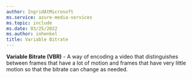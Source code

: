```yaml
---
author: IngridAtMicrosoft
ms.service: azure-media-services
ms.topic: include
ms.date: 03/25/2022
ms.author: inhenkel
title: Variable Bitrate
---
```


**Variable Bitrate (VBR)** - A way of encoding a video that distinguishes between frames that have a lot of motion and frames that have very little motion so that the bitrate can change as needed.
